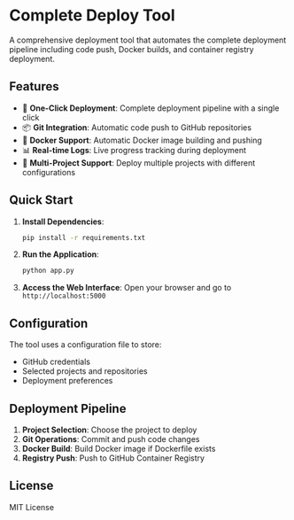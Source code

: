 # Complete Deploy Tool

A comprehensive deployment tool that automates the complete deployment pipeline including code push, Docker builds, and container registry deployment.

## Features

- 🚀 **One-Click Deployment**: Complete deployment pipeline with a single click
- 📦 **Git Integration**: Automatic code push to GitHub repositories
- 🐳 **Docker Support**: Automatic Docker image building and pushing
- 📊 **Real-time Logs**: Live progress tracking during deployment
- 🔧 **Multi-Project Support**: Deploy multiple projects with different configurations

## Quick Start

1. **Install Dependencies**:
   ```bash
   pip install -r requirements.txt
   ```

2. **Run the Application**:
   ```bash
   python app.py
   ```

3. **Access the Web Interface**:
   Open your browser and go to `http://localhost:5000`

## Configuration

The tool uses a configuration file to store:
- GitHub credentials
- Selected projects and repositories
- Deployment preferences

## Deployment Pipeline

1. **Project Selection**: Choose the project to deploy
2. **Git Operations**: Commit and push code changes
3. **Docker Build**: Build Docker image if Dockerfile exists
4. **Registry Push**: Push to GitHub Container Registry

## License

MIT License 